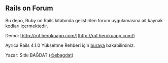 ## Rails on Forum

Bu depo, Ruby on Rails kitabında geliştirilen forum uygulamasına ait
kaynak kodları içermektedir.

Demo: [http://rof.herokuapp.com/](http://rof.herokuapp.com/)

Ayrıca Rails 4.1.0 Yükseltme Rehberi için [buraya](http://git.io/qIe-EQ) bakabilirsiniz.

Yazar: Sıtkı BAĞDAT ([@sbagdat](https://github.com/sbagdat))
